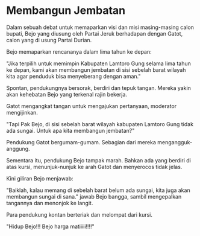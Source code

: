 # Membangun Jembatan



Dalam sebuah debat untuk memaparkan visi dan misi masing-masing calon bupati, Bejo yang diusung oleh Partai Jeruk berhadapan dengan Gatot, calon yang di usung Partai Durian.

Bejo memaparkan rencananya dalam lima tahun ke depan:

"Jika terpilih untuk memimpin Kabupaten Lamtoro Gung selama lima tahun ke depan, kami akan membangun jembatan di sisi sebelah barat wilayah kita agar penduduk bisa menyeberang dengan aman."

Spontan, pendukungnya bersorak, berdiri dan tepuk tangan. Mereka yakin akan kehebatan Bejo yang terkenal rajin bekerja.

Gatot mengangkat tangan untuk mengajukan pertanyaan, moderator mengijinkan.

"Tapi Pak Bejo, di sisi sebelah barat wilayah kabupaten Lamtoro Gung tidak ada sungai. Untuk apa kita membangun jembatan?"

Pendukung Gatot bergumam-gumam. Sebagian dari mereka mengangguk-anggung.

Sementara itu, pendukung Bejo tampak marah. Bahkan ada yang berdiri di atas kursi, menunjuk-nunjuk ke arah Gatot dan menyerocos tidak jelas.

Kini giliran Bejo menjawab:

"Baiklah, kalau memang di sebelah barat belum ada sungai, kita juga akan membangun sungai di sana." jawab Bejo bangga, sambil mengepalkan tangannya dan menonjok ke langit.

Para pendukung kontan berteriak dan melompat dari kursi.

"Hidup Bejo!!! Bejo harga matiiiii!!!!"